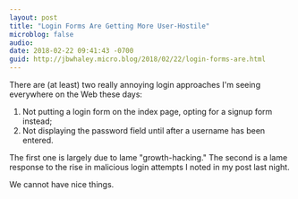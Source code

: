 ```yaml
---
layout: post
title: "Login Forms Are Getting More User-Hostile"
microblog: false
audio: 
date: 2018-02-22 09:41:43 -0700
guid: http://jbwhaley.micro.blog/2018/02/22/login-forms-are.html
---
```

There are (at least) two really annoying login approaches I'm seeing everywhere on the Web these days:

1. Not putting a login form on the index page, opting for a signup form instead;
2. Not displaying the password field until after a username has been entered.

The first one is largely due to lame "growth-hacking." The second is a lame response to the rise in malicious login attempts I noted in my post last night.

We cannot have nice things.
